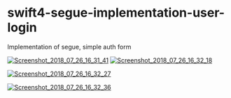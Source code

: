 # swift4-segue-implementation-user-login
Implementation of segue, simple auth form

<a href="https://ibb.co/kDKfg8"><img src="https://preview.ibb.co/fTp2uT/Screenshot_2018_07_26_16_31_41.png" alt="Screenshot_2018_07_26_16_31_41" border="0"></a>
<a href="https://ibb.co/h3VmM8"><img src="https://preview.ibb.co/i5DTZT/Screenshot_2018_07_26_16_32_18.png" alt="Screenshot_2018_07_26_16_32_18" border="0"></a>


<a href="https://ibb.co/kTufg8"><img src="https://preview.ibb.co/dteroo/Screenshot_2018_07_26_16_32_27.png" alt="Screenshot_2018_07_26_16_32_27" border="0"></a>

<a href="https://ibb.co/g75Woo"><img src="https://preview.ibb.co/iAYvET/Screenshot_2018_07_26_16_32_36.png" alt="Screenshot_2018_07_26_16_32_36" border="0"></a>



